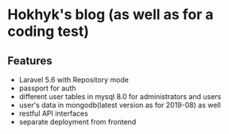 # Hokhyk's blog (as well as for a coding test)
## Features
   - Laravel 5.6 with Repository mode
   - passport for auth
   - different user tables in mysql 8.0 for administrators and users 
   - user's data in mongodb(latest version as for 2019-08) as well 
   - restful API interfaces
   - separate deployment from frontend
   
